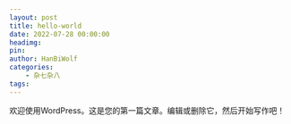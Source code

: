 ```yaml
---
layout: post
title: hello-world
date: 2022-07-28 00:00:00
headimg:
pin:
author: HanBiWolf
categories:
    - 杂七杂八
tags:
---
```

欢迎使用WordPress。这是您的第一篇文章。编辑或删除它，然后开始写作吧！